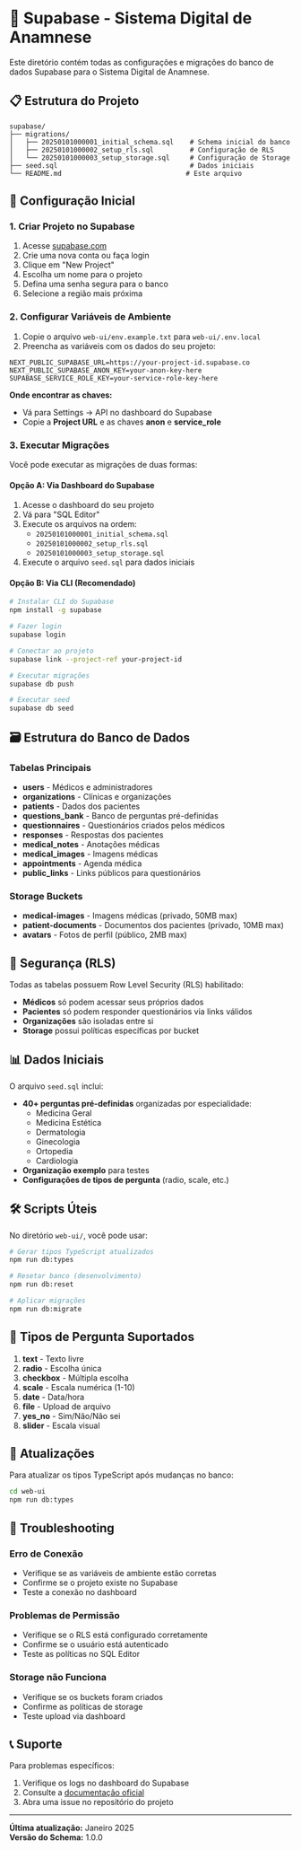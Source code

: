 # 🏥 Supabase - Sistema Digital de Anamnese

Este diretório contém todas as configurações e migrações do banco de dados Supabase para o Sistema Digital de Anamnese.

## 📋 Estrutura do Projeto

```
supabase/
├── migrations/
│   ├── 20250101000001_initial_schema.sql    # Schema inicial do banco
│   ├── 20250101000002_setup_rls.sql         # Configuração de RLS
│   └── 20250101000003_setup_storage.sql     # Configuração de Storage
├── seed.sql                                 # Dados iniciais
└── README.md                               # Este arquivo
```

## 🚀 Configuração Inicial

### 1. Criar Projeto no Supabase

1. Acesse [supabase.com](https://supabase.com)
2. Crie uma nova conta ou faça login
3. Clique em "New Project"
4. Escolha um nome para o projeto
5. Defina uma senha segura para o banco
6. Selecione a região mais próxima

### 2. Configurar Variáveis de Ambiente

1. Copie o arquivo `web-ui/env.example.txt` para `web-ui/.env.local`
2. Preencha as variáveis com os dados do seu projeto:

```env
NEXT_PUBLIC_SUPABASE_URL=https://your-project-id.supabase.co
NEXT_PUBLIC_SUPABASE_ANON_KEY=your-anon-key-here
SUPABASE_SERVICE_ROLE_KEY=your-service-role-key-here
```

**Onde encontrar as chaves:**
- Vá para Settings → API no dashboard do Supabase
- Copie a **Project URL** e as chaves **anon** e **service_role**

### 3. Executar Migrações

Você pode executar as migrações de duas formas:

#### Opção A: Via Dashboard do Supabase
1. Acesse o dashboard do seu projeto
2. Vá para "SQL Editor"
3. Execute os arquivos na ordem:
   - `20250101000001_initial_schema.sql`
   - `20250101000002_setup_rls.sql`
   - `20250101000003_setup_storage.sql`
4. Execute o arquivo `seed.sql` para dados iniciais

#### Opção B: Via CLI (Recomendado)
```bash
# Instalar CLI do Supabase
npm install -g supabase

# Fazer login
supabase login

# Conectar ao projeto
supabase link --project-ref your-project-id

# Executar migrações
supabase db push

# Executar seed
supabase db seed
```

## 🗃️ Estrutura do Banco de Dados

### Tabelas Principais

- **users** - Médicos e administradores
- **organizations** - Clínicas e organizações
- **patients** - Dados dos pacientes
- **questions_bank** - Banco de perguntas pré-definidas
- **questionnaires** - Questionários criados pelos médicos
- **responses** - Respostas dos pacientes
- **medical_notes** - Anotações médicas
- **medical_images** - Imagens médicas
- **appointments** - Agenda médica
- **public_links** - Links públicos para questionários

### Storage Buckets

- **medical-images** - Imagens médicas (privado, 50MB max)
- **patient-documents** - Documentos dos pacientes (privado, 10MB max)
- **avatars** - Fotos de perfil (público, 2MB max)

## 🔐 Segurança (RLS)

Todas as tabelas possuem Row Level Security (RLS) habilitado:

- **Médicos** só podem acessar seus próprios dados
- **Pacientes** só podem responder questionários via links válidos
- **Organizações** são isoladas entre si
- **Storage** possui políticas específicas por bucket

## 📊 Dados Iniciais

O arquivo `seed.sql` inclui:

- **40+ perguntas pré-definidas** organizadas por especialidade:
  - Medicina Geral
  - Medicina Estética
  - Dermatologia
  - Ginecologia
  - Ortopedia
  - Cardiologia
- **Organização exemplo** para testes
- **Configurações de tipos de pergunta** (radio, scale, etc.)

## 🛠️ Scripts Úteis

No diretório `web-ui/`, você pode usar:

```bash
# Gerar tipos TypeScript atualizados
npm run db:types

# Resetar banco (desenvolvimento)
npm run db:reset

# Aplicar migrações
npm run db:migrate
```

## 📝 Tipos de Pergunta Suportados

1. **text** - Texto livre
2. **radio** - Escolha única
3. **checkbox** - Múltipla escolha
4. **scale** - Escala numérica (1-10)
5. **date** - Data/hora
6. **file** - Upload de arquivo
7. **yes_no** - Sim/Não/Não sei
8. **slider** - Escala visual

## 🔄 Atualizações

Para atualizar os tipos TypeScript após mudanças no banco:

```bash
cd web-ui
npm run db:types
```

## 🐛 Troubleshooting

### Erro de Conexão
- Verifique se as variáveis de ambiente estão corretas
- Confirme se o projeto existe no Supabase
- Teste a conexão no dashboard

### Problemas de Permissão
- Verifique se o RLS está configurado corretamente
- Confirme se o usuário está autenticado
- Teste as políticas no SQL Editor

### Storage não Funciona
- Verifique se os buckets foram criados
- Confirme as políticas de storage
- Teste upload via dashboard

## 📞 Suporte

Para problemas específicos:

1. Verifique os logs no dashboard do Supabase
2. Consulte a [documentação oficial](https://supabase.com/docs)
3. Abra uma issue no repositório do projeto

---

**Última atualização:** Janeiro 2025  
**Versão do Schema:** 1.0.0 